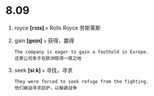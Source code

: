 # 8.09

1. royce **[rɔɪs]** `n` Rolls Royce 劳斯莱斯

2. gain **[ɡeɪn]** `v` 获得，赢得

   ```
   The company is eager to gain a foothold in Europe.
   这家公司急于在欧洲取得一席之地
   ```

3. seek **[siːk]** `v` 寻找，寻求
   ```
   They were forced to seek refuge from the fighting.
   他们被迫寻求庇护，以躲避战争
   ```
